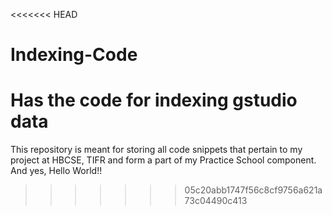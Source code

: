 <<<<<<< HEAD
# Indexing-Code
Has the code for indexing gstudio data
=======
This repository is meant for storing all code snippets that pertain to my project at HBCSE, TIFR and form a part of my Practice School component.
And yes, Hello World!!
>>>>>>> 05c20abb1747f56c8cf9756a621a73c04490c413
